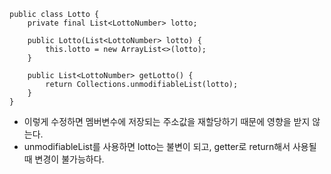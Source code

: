 ```
public class Lotto {
    private final List<LottoNumber> lotto;

    public Lotto(List<LottoNumber> lotto) {
        this.lotto = new ArrayList<>(lotto);
    }

    public List<LottoNumber> getLotto() {
        return Collections.unmodifiableList(lotto);
    }
}
```

- 이렇게 수정하면 멤버변수에 저장되는 주소값을 재할당하기 때문에 영향을 받지 않는다.
- unmodifiableList를 사용하면 lotto는 불변이 되고, getter로 return해서 사용될 때 변경이 불가능하다.
